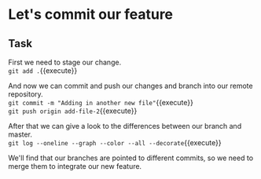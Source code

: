# Let's commit our feature

## Task

First we need to stage our change.  
`git add .`{{execute}}

And now we can commit and push our changes and branch into our remote repository.  
`git commit -m "Adding in another new file"`{{execute}}  
`git push origin add-file-2`{{execute}}  

After that we can give a look to the differences between our branch and master.  
`git log --oneline --graph --color --all --decorate`{{execute}}  

We'll find that our branches are pointed to different commits, so we need to merge them to integrate our new feature.
